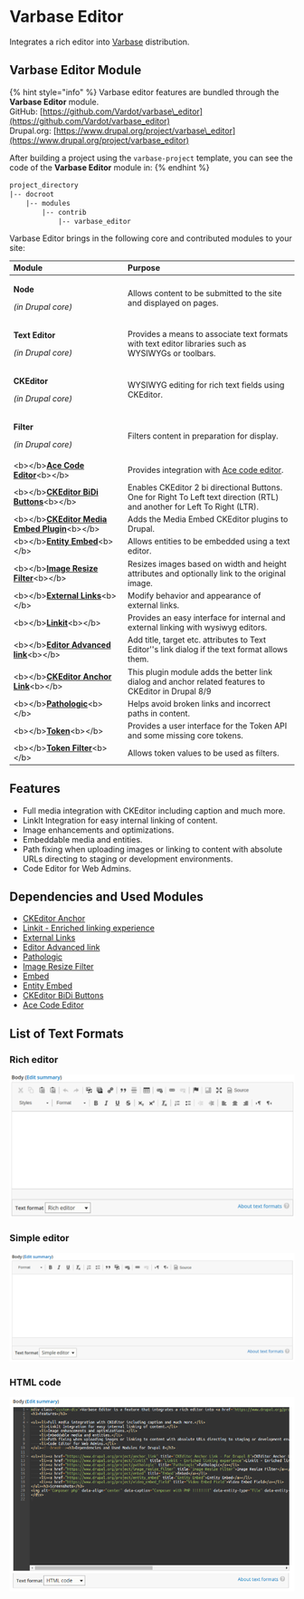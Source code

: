 # Varbase Editor

Integrates a rich editor into [Varbase](https://www.drupal.org/project/varbase) distribution.

## Varbase Editor Module

{% hint style="info" %}
Varbase editor features are bundled through the **Varbase Editor** module.  
GitHub: [https://github.com/Vardot/varbase\_editor](https://github.com/Vardot/varbase_editor)  
Drupal.org: [https://www.drupal.org/project/varbase\_editor](https://www.drupal.org/project/varbase_editor) 

After building a project using the `varbase-project` template, you can see the code of the **Varbase Editor** module in:
{% endhint %}

```text
project_directory
|-- docroot
    |-- modules
        |-- contrib
            |-- varbase_editor
```

Varbase Editor brings in the following core and contributed modules to your site:

<table>
  <thead>
    <tr>
      <th style="text-align:left">Module</th>
      <th style="text-align:left">Purpose</th>
    </tr>
  </thead>
  <tbody>
    <tr>
      <td style="text-align:left">
        <p><b>Node</b>
        </p>
        <p><em>(in Drupal core)</em>
        </p>
      </td>
      <td style="text-align:left">Allows content to be submitted to the site and displayed on pages.</td>
    </tr>
    <tr>
      <td style="text-align:left">
        <p><b>Text Editor</b>
        </p>
        <p><em>(in Drupal core)</em>
        </p>
      </td>
      <td style="text-align:left">Provides a means to associate text formats with text editor libraries
        such as WYSIWYGs or toolbars.</td>
    </tr>
    <tr>
      <td style="text-align:left">
        <p><b>CKEditor</b>
        </p>
        <p><em>(in Drupal core)</em>
        </p>
      </td>
      <td style="text-align:left">WYSIWYG editing for rich text fields using CKEditor.</td>
    </tr>
    <tr>
      <td style="text-align:left">
        <p><b>Filter</b>
        </p>
        <p><em>(in Drupal core)</em>
        </p>
      </td>
      <td style="text-align:left">Filters content in preparation for display.</td>
    </tr>
    <tr>
      <td style="text-align:left">&lt;b&gt;&lt;/b&gt;<a href="https://www.drupal.org/project/ace_editor"><b>Ace Code Editor</b></a>&lt;b&gt;&lt;/b&gt;</td>
      <td
      style="text-align:left">Provides integration with <a href="https://ace.c9.io/">Ace code editor</a>.</td>
    </tr>
    <tr>
      <td style="text-align:left">&lt;b&gt;&lt;/b&gt;<a href="https://www.drupal.org/project/ckeditor_bidi"><b>CKEditor BiDi Buttons</b></a>&lt;b&gt;&lt;/b&gt;</td>
      <td
      style="text-align:left">Enables CKEditor 2 bi directional Buttons. One for Right To Left text
        direction (RTL) and another for Left To Right (LTR).</td>
    </tr>
    <tr>
      <td style="text-align:left">&lt;b&gt;&lt;/b&gt;<a href="https://www.drupal.org/project/ckeditor_media_embed"><b>CKEditor Media Embed Plugin</b></a>&lt;b&gt;&lt;/b&gt;</td>
      <td
      style="text-align:left">Adds the Media Embed CKEditor plugins to Drupal.</td>
    </tr>
    <tr>
      <td style="text-align:left">&lt;b&gt;&lt;/b&gt;<a href="https://www.drupal.org/project/entity_embed"><b>Entity Embed</b></a>&lt;b&gt;&lt;/b&gt;</td>
      <td
      style="text-align:left">Allows entities to be embedded using a text editor.</td>
    </tr>
    <tr>
      <td style="text-align:left">&lt;b&gt;&lt;/b&gt;<a href="https://www.drupal.org/project/image_resize_filter"><b>Image Resize Filter</b></a>&lt;b&gt;&lt;/b&gt;</td>
      <td
      style="text-align:left">Resizes images based on width and height attributes and optionally link
        to the original image.</td>
    </tr>
    <tr>
      <td style="text-align:left">&lt;b&gt;&lt;/b&gt;<a href="https://www.drupal.org/project/extlink"><b>External Links</b></a>&lt;b&gt;&lt;/b&gt;</td>
      <td
      style="text-align:left">Modify behavior and appearance of external links.</td>
    </tr>
    <tr>
      <td style="text-align:left">&lt;b&gt;&lt;/b&gt;<a href="https://www.drupal.org/project/linkit"><b>Linkit</b></a>&lt;b&gt;&lt;/b&gt;</td>
      <td
      style="text-align:left">Provides an easy interface for internal and external linking with wysiwyg
        editors.</td>
    </tr>
    <tr>
      <td style="text-align:left">&lt;b&gt;&lt;/b&gt;<a href="https://www.drupal.org/project/editor_advanced_link"><b>Editor Advanced link</b></a>&lt;b&gt;&lt;/b&gt;</td>
      <td
      style="text-align:left">Add title, target etc. attributes to Text Editor&apos;&apos;s link dialog
        if the text format allows them.</td>
    </tr>
    <tr>
      <td style="text-align:left">&lt;b&gt;&lt;/b&gt;<a href="https://www.drupal.org/project/anchor_link"><b>CKEditor Anchor Link</b></a>&lt;b&gt;&lt;/b&gt;</td>
      <td
      style="text-align:left">This plugin module adds the better link dialog and anchor related features
        to CKEditor in Drupal 8/9</td>
    </tr>
    <tr>
      <td style="text-align:left">&lt;b&gt;&lt;/b&gt;<a href="https://www.drupal.org/project/pathologic"><b>Pathologic</b></a>&lt;b&gt;&lt;/b&gt;</td>
      <td
      style="text-align:left">Helps avoid broken links and incorrect paths in content.</td>
    </tr>
    <tr>
      <td style="text-align:left">&lt;b&gt;&lt;/b&gt;<a href="https://www.drupal.org/project/token"><b>Token</b></a>&lt;b&gt;&lt;/b&gt;</td>
      <td
      style="text-align:left">Provides a user interface for the Token API and some missing core tokens.</td>
    </tr>
    <tr>
      <td style="text-align:left">&lt;b&gt;&lt;/b&gt;<a href="https://www.drupal.org/project/token_filter"><b>Token Filter</b></a>&lt;b&gt;&lt;/b&gt;</td>
      <td
      style="text-align:left">Allows token values to be used as filters.</td>
    </tr>
  </tbody>
</table>



## Features

* Full media integration with CKEditor including caption and much more.
* LinkIt Integration for easy internal linking of content.
* Image enhancements and optimizations.
* Embeddable media and entities.
* Path fixing when uploading images or linking to content with absolute URLs directing to staging or development environments.
* Code Editor for Web Admins.

## Dependencies and Used Modules

* [CKEditor Anchor](https://www.drupal.org/project/anchor_link)
* [Linkit - Enriched linking experience](https://www.drupal.org/project/linkit)
* [External Links](https://www.drupal.org/project/extlink)
* [Editor Advanced link](https://www.drupal.org/project/editor_advanced_link)
* [Pathologic](https://www.drupal.org/project/pathologic)
* [Image Resize Filter](https://www.drupal.org/project/image_resize_filter)
* [Embed](https://www.drupal.org/project/embed)
* [Entity Embed](https://www.drupal.org/project/entity_embed)
* [CKEditor BiDi Buttons](https://www.drupal.org/project/ckeditor_bidi)
* [Ace Code Editor](https://www.drupal.org/project/ace_editor)

## List of Text Formats

### Rich editor

![Rich Editor](../../../.gitbook/assets/varbase-editor--rich-editor.png)

### Simple editor

![](../../../.gitbook/assets/varbase-editor--sample-editor.png)

#### 

### HTML code

![](../../../.gitbook/assets/varbase_editor-text-format--code_html.png)



